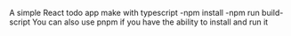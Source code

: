 A simple React todo app make with typescript
-npm install
-npm run build-script 
 You can also use pnpm if you have the ability to install and run it
